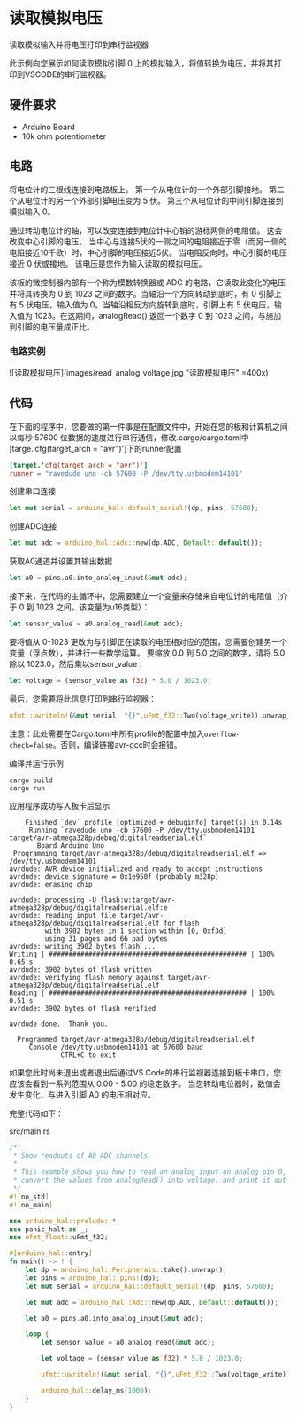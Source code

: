 # 读取模拟电压

读取模拟输入并将电压打印到串行监视器

此示例向您展示如何读取模拟引脚 0 上的模拟输入，将值转换为电压，并将其打印到VSCODE的串行监视器。

## 硬件要求

- Arduino Board
- 10k ohm potentiometer

## 电路

将电位计的三根线连接到电路板上。 第一个从电位计的一个外部引脚接地。 第二个从电位计的另一个外部引脚电压变为 5 伏。 第三个从电位计的中间引脚连接到模拟输入 0。

通过转动电位计的轴，可以改变连接到电位计中心销的游标两侧的电阻值。 这会改变中心引脚的电压。 当中心与连接5伏的一侧之间的电阻接近于零（而另一侧的电阻接近10千欧）时，中心引脚的电压接近5伏。 当电阻反向时，中心引脚的电压接近 0 伏或接地。 该电压是您作为输入读取的模拟电压。

该板的微控制器内部有一个称为模数转换器或 ADC 的电路，它读取此变化的电压并将其转换为 0 到 1023 之间的数字。当轴沿一个方向转动到底时，有 0 引脚上有 5 伏电压，输入值为 0。当轴沿相反方向旋转到底时，引脚上有 5 伏电压，输入值为 1023。在这期间，analogRead() 返回一个数字 0 到 1023 之间，与施加到引脚的电压量成正比。

### 电路实例
![读取模拟电压](images/read_analog_voltage.jpg "读取模拟电压" =400x)

## 代码
在下面的程序中，您要做的第一件事是在配置文件中，开始在您的板和计算机之间以每秒 57600 位数据的速度进行串行通信，修改.cargo/cargo.toml中[targe.'cfg(target_arch = "avr")']下的runner配置
```toml
[target.'cfg(target_arch = "avr")']
runner = "ravedude uno -cb 57600 -P /dev/tty.usbmodem14101"
```
创建串口连接
```rust
let mut serial = arduino_hal::default_serial!(dp, pins, 57600);
```
创建ADC连接
```rust
let mut adc = arduino_hal::Adc::new(dp.ADC, Default::default());
```
获取A0通道并设置其输出数据
```rust
let a0 = pins.a0.into_analog_input(&mut adc);
```
接下来，在代码的主循环中，您需要建立一个变量来存储来自电位计的电阻值（介于 0 到 1023 之间，该变量为u16类型）：
```rust
let sensor_value = a0.analog_read(&mut adc);
```
要将值从 0-1023 更改为与引脚正在读取的电压相对应的范围，您需要创建另一个变量（浮点数），并进行一些数学运算。 要缩放 0.0 到 5.0 之间的数字，请将 5.0 除以 1023.0，然后乘以sensor_value：
```rust
let voltage = (sensor_value as f32) * 5.0 / 1023.0;
```
最后，您需要将此信息打印到串行监视器：
```rust
ufmt::uwriteln!(&mut serial, "{}",uFmt_f32::Two(voltage_write)).unwrap_infallible();
```
注意：此处需要在Cargo.toml中所有profile的配置中加入```overflow-check=false```。否则，编译链接avr-gcc时会报错。

编译并运行示例
```shell
cargo build
cargo run
```
应用程序成功写入板卡后显示
```
    Finished `dev` profile [optimized + debuginfo] target(s) in 0.14s
     Running `ravedude uno -cb 57600 -P /dev/tty.usbmodem14101 target/avr-atmega328p/debug/digitalreadserial.elf`
       Board Arduino Uno
 Programming target/avr-atmega328p/debug/digitalreadserial.elf => /dev/tty.usbmodem14101
avrdude: AVR device initialized and ready to accept instructions
avrdude: device signature = 0x1e950f (probably m328p)
avrdude: erasing chip

avrdude: processing -U flash:w:target/avr-atmega328p/debug/digitalreadserial.elf:e
avrdude: reading input file target/avr-atmega328p/debug/digitalreadserial.elf for flash
         with 3902 bytes in 1 section within [0, 0xf3d]
         using 31 pages and 66 pad bytes
avrdude: writing 3902 bytes flash ...
Writing | ################################################## | 100% 0.65 s 
avrdude: 3902 bytes of flash written
avrdude: verifying flash memory against target/avr-atmega328p/debug/digitalreadserial.elf
Reading | ################################################## | 100% 0.51 s 
avrdude: 3902 bytes of flash verified

avrdude done.  Thank you.

  Programmed target/avr-atmega328p/debug/digitalreadserial.elf
     Console /dev/tty.usbmodem14101 at 57600 baud
             CTRL+C to exit.
```
如果您此时尚未退出或者退出后通过VS Code的串行监视器连接到板卡串口，您应该会看到一系列范围从 0.00 - 5.00 的稳定数字。 当您转动电位器时，数值会发生变化，与进入引脚 A0 的电压相对应。

完整代码如下：

src/main.rs
```rust
/*!
 * Show readouts of A0 ADC channels.
 *
 * This example shows you how to read an analog input on analog pin 0, 
 * convert the values from analogRead() into voltage, and print it out to the serial monitor.
 */
#![no_std]
#![no_main]

use arduino_hal::prelude::*;
use panic_halt as _;
use ufmt_float::uFmt_f32;

#[arduino_hal::entry]
fn main() -> ! {
    let dp = arduino_hal::Peripherals::take().unwrap();
    let pins = arduino_hal::pins!(dp);
    let mut serial = arduino_hal::default_serial!(dp, pins, 57600);

    let mut adc = arduino_hal::Adc::new(dp.ADC, Default::default());

    let a0 = pins.a0.into_analog_input(&mut adc);

    loop {
        let sensor_value = a0.analog_read(&mut adc);

        let voltage = (sensor_value as f32) * 5.0 / 1023.0;

        ufmt::uwriteln!(&mut serial, "{}",uFmt_f32::Two(voltage_write)).unwrap_infallible();

        arduino_hal::delay_ms(1000);
    }
}
```